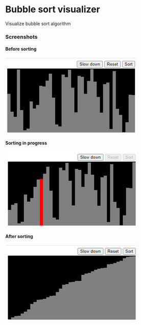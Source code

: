 # Bubble sort visualizer

Visualize bubble sort algorithm

### Screenshots

#### Before sorting

![Image description](../screenshots/bubble-sort/1.PNG)

#### Sorting in progress

![Image description](../screenshots/bubble-sort/2.PNG)

#### After sorting

![Image description](../screenshots/bubble-sort/3.PNG)
